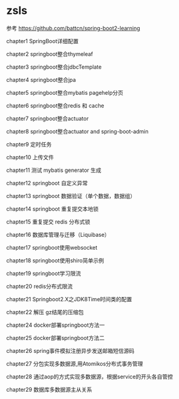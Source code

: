 # zsls
参考 https://github.com/battcn/spring-boot2-learning 

chapter1	SpringBoot详细配置

chapter2	springboot整合thymeleaf

chapter3	springboot整合jdbcTemplate

chapter4	springboot整合jpa

chapter5	springboot整合mybatis pagehelp分页

chapter6	springboot整合redis 和 cache

chapter7	springboot整合actuator

chapter8	springboot整合actuator and spring-boot-admin

chapter9	定时任务

chapter10	上传文件

chapter11	测试 mybatis generator 生成

chapter12	springboot 自定义异常

chapter13	springboot 数据验证（单个数据，数据组）

chapter14	springboot 重复提交本地锁

chapter15	重复提交 redis 分布式锁

chapter16	数据库管理与迁移（Liquibase）

chapter17	springboot使用websocket

chapter18	springboot使用shiro简单示例

chapter19	springboot学习限流

chapter20	redis分布式限流

chapter21	Springboot2.X之JDK8Time时间类的配置

chapter22	解压 gz结尾的压缩包

chapter24	docker部署springboot方法一

chapter25	docker部署springboot方法二

chapter26	spring事件模拟注册异步发送邮箱短信源码

chapter27	分包实现多数据源,用Atomikos分布式事务管理

chapter28	通过aop的方式实现多数据源，根据service的开头各自管控

chapter29	数据库多数据源主从关系
